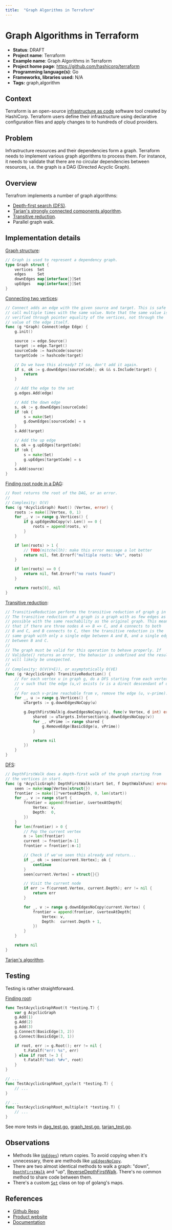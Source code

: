 ```yaml
---
title:  "Graph Algorithms in Terraform"
---
```


# Graph Algorithms in Terraform

* **Status**: DRAFT
* **Project name**: Terraform
* **Example name**: Graph Algorithms in Terraform
* **Project home page**: https://github.com/hashicorp/terraform
* **Programming language(s)**: Go
* **Frameworks, libraries used:** N/A
* **Tags:** graph,algorithm

## Context

Terraform is an open-source [infrastructure as code](https://en.wikipedia.org/wiki/Infrastructure_as_code) software tool created by HashiCorp. Terraform users define their infrastructure using declarative configuration files and apply changes to to hundreds of cloud providers.

## Problem

Infrastructure resources and their dependencies form a graph. Terraform needs to implement various graph algorithms to process them. For instance, it needs to validate that there are no circular dependencies between resources, i.e. the graph is a DAG (Directed Acyclic Graph).

## Overview

Terrafrom implements a number of graph algorithms:
* [Depth-first search (DFS)](https://en.wikipedia.org/wiki/Depth-first_search).
* [Tarjan's strongly connected components algorithm](https://en.wikipedia.org/wiki/Tarjan%27s_strongly_connected_components_algorithm).
* [Transitive reduction](https://en.wikipedia.org/wiki/Transitive_reduction).
* Parallel graph walk.

## Implementation details

[Graph structure](https://github.com/hashicorp/terraform/blob/72a7c953535b1d7f4dadf39649da3f5563ad5354/internal/dag/graph.go#L9-L15):
```go
// Graph is used to represent a dependency graph.
type Graph struct {
	vertices  Set
	edges     Set
	downEdges map[interface{}]Set
	upEdges   map[interface{}]Set
}
```

[Connecting two vertices](https://github.com/hashicorp/terraform/blob/72a7c953535b1d7f4dadf39649da3f5563ad5354/internal/dag/graph.go#L196-L231):
```go
// Connect adds an edge with the given source and target. This is safe to
// call multiple times with the same value. Note that the same value is
// verified through pointer equality of the vertices, not through the
// value of the edge itself.
func (g *Graph) Connect(edge Edge) {
	g.init()

	source := edge.Source()
	target := edge.Target()
	sourceCode := hashcode(source)
	targetCode := hashcode(target)

	// Do we have this already? If so, don't add it again.
	if s, ok := g.downEdges[sourceCode]; ok && s.Include(target) {
		return
	}

	// Add the edge to the set
	g.edges.Add(edge)

	// Add the down edge
	s, ok := g.downEdges[sourceCode]
	if !ok {
		s = make(Set)
		g.downEdges[sourceCode] = s
	}
	s.Add(target)

	// Add the up edge
	s, ok = g.upEdges[targetCode]
	if !ok {
		s = make(Set)
		g.upEdges[targetCode] = s
	}
	s.Add(source)
}
```

[Finding root node in a DAG](https://github.com/hashicorp/terraform/blob/72a7c953535b1d7f4dadf39649da3f5563ad5354/internal/dag/dag.go#L61-L82):
```go
// Root returns the root of the DAG, or an error.
//
// Complexity: O(V)
func (g *AcyclicGraph) Root() (Vertex, error) {
	roots := make([]Vertex, 0, 1)
	for _, v := range g.Vertices() {
		if g.upEdgesNoCopy(v).Len() == 0 {
			roots = append(roots, v)
		}
	}

	if len(roots) > 1 {
		// TODO(mitchellh): make this error message a lot better
		return nil, fmt.Errorf("multiple roots: %#v", roots)
	}

	if len(roots) == 0 {
		return nil, fmt.Errorf("no roots found")
	}

	return roots[0], nil
}
```

[Transitive reduction](https://github.com/hashicorp/terraform/blob/72a7c953535b1d7f4dadf39649da3f5563ad5354/internal/dag/dag.go#L84-L114):

```go
// TransitiveReduction performs the transitive reduction of graph g in place.
// The transitive reduction of a graph is a graph with as few edges as
// possible with the same reachability as the original graph. This means
// that if there are three nodes A => B => C, and A connects to both
// B and C, and B connects to C, then the transitive reduction is the
// same graph with only a single edge between A and B, and a single edge
// between B and C.
//
// The graph must be valid for this operation to behave properly. If
// Validate() returns an error, the behavior is undefined and the results
// will likely be unexpected.
//
// Complexity: O(V(V+E)), or asymptotically O(VE)
func (g *AcyclicGraph) TransitiveReduction() {
	// For each vertex u in graph g, do a DFS starting from each vertex
	// v such that the edge (u,v) exists (v is a direct descendant of u).
	//
	// For each v-prime reachable from v, remove the edge (u, v-prime).
	for _, u := range g.Vertices() {
		uTargets := g.downEdgesNoCopy(u)

		g.DepthFirstWalk(g.downEdgesNoCopy(u), func(v Vertex, d int) error {
			shared := uTargets.Intersection(g.downEdgesNoCopy(v))
			for _, vPrime := range shared {
				g.RemoveEdge(BasicEdge(u, vPrime))
			}

			return nil
		})
	}
}
```

[DFS](https://github.com/hashicorp/terraform/blob/72a7c953535b1d7f4dadf39649da3f5563ad5354/internal/dag/dag.go#L182-L219):
```go
// DepthFirstWalk does a depth-first walk of the graph starting from
// the vertices in start.
func (g *AcyclicGraph) DepthFirstWalk(start Set, f DepthWalkFunc) error {
	seen := make(map[Vertex]struct{})
	frontier := make([]*vertexAtDepth, 0, len(start))
	for _, v := range start {
		frontier = append(frontier, &vertexAtDepth{
			Vertex: v,
			Depth:  0,
		})
	}
	for len(frontier) > 0 {
		// Pop the current vertex
		n := len(frontier)
		current := frontier[n-1]
		frontier = frontier[:n-1]

		// Check if we've seen this already and return...
		if _, ok := seen[current.Vertex]; ok {
			continue
		}
		seen[current.Vertex] = struct{}{}

		// Visit the current node
		if err := f(current.Vertex, current.Depth); err != nil {
			return err
		}

		for _, v := range g.downEdgesNoCopy(current.Vertex) {
			frontier = append(frontier, &vertexAtDepth{
				Vertex: v,
				Depth:  current.Depth + 1,
			})
		}
	}

	return nil
}
```

[Tarjan's algorithm](https://github.com/hashicorp/terraform/blob/72a7c953535b1d7f4dadf39649da3f5563ad5354/internal/dag/tarjan.go).

## Testing

Testing is rather straightforward.

[Finding root](https://github.com/hashicorp/terraform/blob/72a7c953535b1d7f4dadf39649da3f5563ad5354/internal/dag/dag_test.go#L23-L36):
```go
func TestAcyclicGraphRoot(t *testing.T) {
	var g AcyclicGraph
	g.Add(1)
	g.Add(2)
	g.Add(3)
	g.Connect(BasicEdge(3, 2))
	g.Connect(BasicEdge(3, 1))

	if root, err := g.Root(); err != nil {
		t.Fatalf("err: %s", err)
	} else if root != 3 {
		t.Fatalf("bad: %#v", root)
	}
}

// ...
func TestAcyclicGraphRoot_cycle(t *testing.T) {
    // ...
}

// ...
func TestAcyclicGraphRoot_multiple(t *testing.T) {
    // ...
}
```

See more tests in [dag_test.go](https://github.com/hashicorp/terraform/blob/72a7c953535b1d7f4dadf39649da3f5563ad5354/internal/dag/dag_test.go), [graph_test.go](https://github.com/hashicorp/terraform/blob/72a7c953535b1d7f4dadf39649da3f5563ad5354/internal/dag/graph_test.go), [tarjan_test.go](https://github.com/hashicorp/terraform/blob/72a7c953535b1d7f4dadf39649da3f5563ad5354/internal/dag/tarjan_test.go).

## Observations

* Methods like [`UpEdges`](https://github.com/hashicorp/terraform/blob/72a7c953535b1d7f4dadf39649da3f5563ad5354/internal/dag/graph.go#L171)) return copies. To avoid copying when it's unnecessary, there are methods like [`upEdgesNoCopy`](https://github.com/hashicorp/terraform/blob/72a7c953535b1d7f4dadf39649da3f5563ad5354/internal/dag/graph.go#L191).
* There are two almost identical methods to walk a graph: "down", [`DepthFirstWalk`](https://github.com/hashicorp/terraform/blob/72a7c953535b1d7f4dadf39649da3f5563ad5354/internal/dag/dag.go#L184) and "up", [ReverseDepthFirstWalk](https://github.com/hashicorp/terraform/blob/72a7c953535b1d7f4dadf39649da3f5563ad5354/internal/dag/dag.go#L266). There's no common method to share code between them.
* There's a custom [`Set`](https://github.com/hashicorp/terraform/blob/main/internal/dag/set.go) class on top of golang's maps.

## References

* [Github Repo](https://github.com/hashicorp/terraform)
* [Product website](https://www.terraform.io/)
* [Documentation](https://www.terraform.io/docs/)
